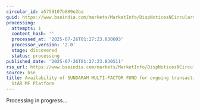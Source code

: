 ```yaml
---
circular_id: a5759107b889e2ba
guid: https://www.bseindia.com/markets/MarketInfo/DispNoticesNCirculars.aspx?Noticeid={1CEE2312-1A65-4851-99C2-FA5E6D6DAED0}&noticeno=20250725-15&dt=07/25/2025&icount=15&totcount=69&flag=0
processing:
  attempts: 1
  content_hash: ''
  processed_at: '2025-07-26T01:27:23.830603'
  processor_version: '2.0'
  stage: discovered
  status: processing
published_date: '2025-07-26T01:27:23.830511'
rss_url: https://www.bseindia.com/markets/MarketInfo/DispNoticesNCirculars.aspx?Noticeid={1CEE2312-1A65-4851-99C2-FA5E6D6DAED0}&noticeno=20250725-15&dt=07/25/2025&icount=15&totcount=69&flag=0
source: bse
title: Availability of SUNDARAM MULTI-FACTOR FUND for ongoing transactions on BSE
  StAR MF Platform
---
```


Processing in progress...